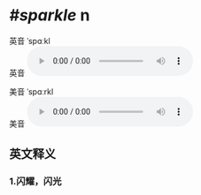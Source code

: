 # ***\#sparkle*** n
英音 ˈspɑːkl  
英音
<audio src="./media/sparkle1_AAC.aac" controls="controls"></audio>

美音 ˈspɑːrkl  
美音
<audio src="./media/sparkle2_AAC.aac" controls="controls"></audio>



  

英文释义
---
### 1.**闪耀，闪光**  


